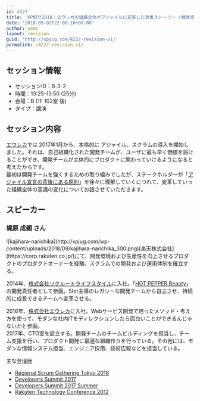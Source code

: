 ```yaml
---
id: 4227
title: 'XP祭り2018：エウレカの組織全体がアジャイルに変革した改善ストーリー (梶原成親さん)'
date: '2018-09-02T22:06:10+00:00'
author: semi
layout: revision
guid: 'http://xpjug.com/4222-revision-v1/'
permalink: /4222-revision-v1/
---
```


## セッション情報

- セッションID：B-3-2
- 時間：13:25-13:50 (25分)
- 会場：B (1F 102室 後)
- タイプ：講演

## セッション内容

[エウレカ](https://eure.jp/)では 2017年1月から、本格的に アジャイル、スクラムの導入を開始しました。それは、自己組織化された開発チームが、ユーザに最も早く価値を届けることができ、開発チームが主体的にプロダクトに関わっていけるようになると考えたからです。  
最初は開発チームを強くするための取り組みでしたが、ステークホルダーが「[アジャイル宣言の背後にある原則](http://agilemanifesto.org/iso/ja/principles.html)」を徐々に理解していくにつれて、変革していった組織全体の意識の変化についてお話させていただきます。

## スピーカー

### 梶原 成親 さん

<div class="profile">![kajihara-narichika](http://xpjug.com/wp-content/uploads/2018/09/kajihara-narichika_300.png)[楽天株式会社](https://corp.rakuten.co.jp/)にて、開発環境および生産性を向上させるプロダクトのプロダクトオーナーを経験。スクラムでの開発および運用体制を確立する。

2014年、[株式会社リクルートライフスタイル](https://www.recruit-lifestyle.co.jp/)に入社。「[HOT PEPPER Beauty](https://beauty.hotpepper.jp/)」の開発責任者として参画。SIer主導のレガシーな開発チームから自立させ、持続的に成長できるチームへ変革させる。

2016年、[株式会社エウレカ](https://eure.jp/)に入社。Webサービス開発で培ったメソッド・考え方を使って、モダンな社内ITをディレクションしたら面白いことができるんじゃないかと参画。  
2017年、CTO室を設立する。開発チームのチームビルディングを担当し、チーム支援を行い、プロダクト開発に最適な組織作りを行っている。その他には、モダンな情報システム担当、エンジニア採用、技術広報などを担当している。

主な登壇歴

- [Regional Scrum Gathering Tokyo 2018](https://2018.scrumgatheringtokyo.org/)
- [Developers Summit 2017](https://event.shoeisha.jp/devsumi/20170216/)
- [Developers Summit 2017 Summer](https://event.shoeisha.jp/devsumi/20170728/)
- [Rakuten Technology Conference 2012](https://tech.rakuten.co.jp/rtc2012/)

</div>